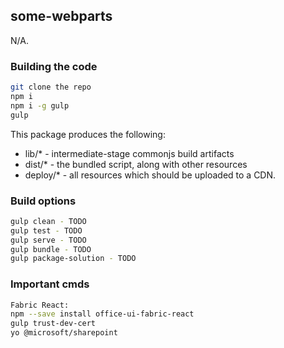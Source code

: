 ## some-webparts

N/A.

### Building the code

```bash
git clone the repo
npm i
npm i -g gulp
gulp
```

This package produces the following:

* lib/* - intermediate-stage commonjs build artifacts
* dist/* - the bundled script, along with other resources
* deploy/* - all resources which should be uploaded to a CDN.

### Build options

```bash
gulp clean - TODO
gulp test - TODO
gulp serve - TODO
gulp bundle - TODO
gulp package-solution - TODO
```

### Important cmds

```bash
Fabric React:
npm --save install office-ui-fabric-react
gulp trust-dev-cert
yo @microsoft/sharepoint
```


